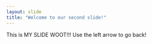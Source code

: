 ```yaml
---
layout: slide
title: "Welcome to our second slide!"
---
```

This is MY SLIDE WOOT!!!
Use the left arrow to go back!
